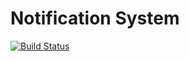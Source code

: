 # Notification System

[![Build Status](https://travis-ci.org/sjohnsonaz/notification-system.svg?branch=master)](https://travis-ci.org/sjohnsonaz/notification-system)
